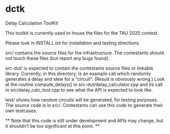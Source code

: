 # dctk
Delay Calculation ToolKit

This toolkit is currently used to house the files for the TAU 2020 contest.

Please look in INSTALL.txt for installation and testing directions.

src/ contains the source files for the infrastructure. The contestants
should not touch these files (but report any bugs found).

src-dut/ is expected to contain the contestants source files or
linkable library.  Currently, in this directory, is an example call
which randomly generates a delay and slew for a "circuit".  (Result is
obviously wrong.)  Look at the routine compute_delays() in
src-dut/delay_calculator.cpp and its call in src/delay_calc_tool.cpp
to see what the API is expected to look like.

test/ shows how random circuits will be generated, for testing
purposes. The source code is in src/. Contestants can use this code to
generate their own testcases.


** Note that this code is still under development and APIs may change,
   but it shouldn't be too significant at this point. **


